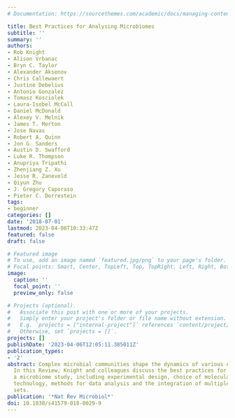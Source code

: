 ```yaml
---
# Documentation: https://sourcethemes.com/academic/docs/managing-content/

title: Best Practices for Analysing Microbiomes
subtitle: ''
summary: ''
authors:
- Rob Knight
- Alison Vrbanac
- Bryn C. Taylor
- Alexander Aksenov
- Chris Callewaert
- Justine Debelius
- Antonio Gonzalez
- Tomasz Kosciolek
- Laura-Isobel McCall
- Daniel McDonald
- Alexey V. Melnik
- James T. Morton
- Jose Navas
- Robert A. Quinn
- Jon G. Sanders
- Austin D. Swafford
- Luke R. Thompson
- Anupriya Tripathi
- Zhenjiang Z. Xu
- Jesse R. Zaneveld
- Qiyun Zhu
- J. Gregory Caporaso
- Pieter C. Dorrestein
tags:
- beginner
categories: []
date: '2018-07-01'
lastmod: 2023-04-06T10:33:47Z
featured: false
draft: false

# Featured image
# To use, add an image named `featured.jpg/png` to your page's folder.
# Focal points: Smart, Center, TopLeft, Top, TopRight, Left, Right, BottomLeft, Bottom, BottomRight.
image:
  caption: ''
  focal_point: ''
  preview_only: false

# Projects (optional).
#   Associate this post with one or more of your projects.
#   Simply enter your project's folder or file name without extension.
#   E.g. `projects = ["internal-project"]` references `content/project/deep-learning/index.md`.
#   Otherwise, set `projects = []`.
projects: []
publishDate: '2023-04-06T12:05:11.385011Z'
publication_types:
- '2'
abstract: Complex microbial communities shape the dynamics of various environments.
  In this Review, Knight and colleagues discuss the best practices for performing
  a microbiome study, including experimental design, choice of molecular analysis
  technology, methods for data analysis and the integration of multiple omics data
  sets.
publication: '*Nat Rev Microbiol*'
doi: 10.1038/s41579-018-0029-9
---
```

